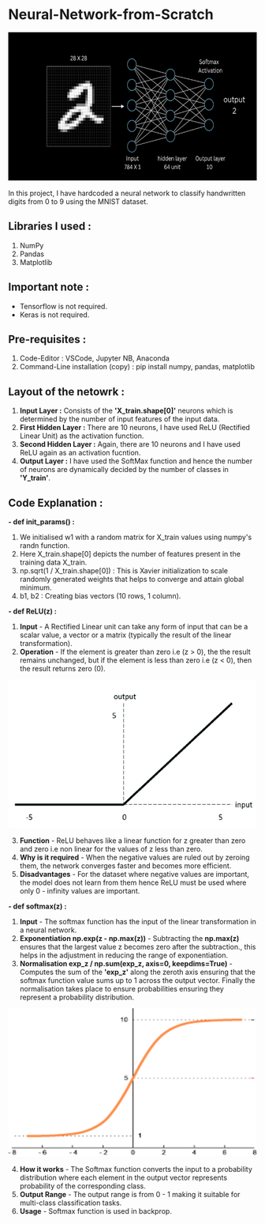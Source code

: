# Neural-Network-from-Scratch
<p align="center">
  <img src="https://github.com/aryanc381/Neural-Network-from-Scratch/blob/main/mnist.png" alt="MNIST referance" width="1400" height="300">
</p>

In this project, I have hardcoded a neural network to classify handwritten digits from 0 to 9 using the MNIST dataset.

## Libraries I used : 
1. NumPy
2. Pandas
3. Matplotlib

## Important note :
- Tensorflow is not required.
- Keras is not required.

## Pre-requisites :
1. Code-Editor : VSCode, Jupyter NB, Anaconda
2. Command-Line installation (copy) : pip install numpy, pandas, matplotlib

## Layout of the netowrk : 
1. **Input Layer :** Consists of the **'X_train.shape[0]'** neurons which is determined by the number of input features of the input data.
2. **First Hidden Layer :** There are 10 neurons, I have used ReLU (Rectified Linear Unit) as the activation function.
3. **Second Hidden Layer :** Again, there are 10 neurons and I have used ReLU again as an activation fucntion.
4. **Output Layer :** I have used the SoftMax function and hence the number of neurons are dynamically decided by the number of classes in **'Y_train'**.

## Code Explanation : 
**- def init_params() :**
1. We initialised w1 with a random matrix for X_train values using numpy's randn function.
2. Here X_train.shape[0] depicts the number of features present in the training data X_train.
3. np.sqrt(1 / X_train.shape[0]) : This is Xavier initialization to scale randomly generated weights that helps to converge and attain global minimum.
4. b1, b2 : Creating bias vectors (10 rows, 1 column).

**- def ReLU(z) :**
1. **Input** - A Rectified Linear unit can take any form of input that can be a scalar value, a vector or a matrix (typically the result of the linear transformation).
2. **Operation** - If the element is greater than zero i.e (z > 0), the the result remains unchanged, but if the element is less than zero i.e (z < 0), then the result returns zero (0).

<p align="center">
  <img src="https://github.com/aryanc381/Neural-Network-from-Scratch/blob/main/ReLU.png" alt="ReLU Activation Function" width="600" height="300">
</p>

3. **Function** - ReLU behaves like a linear function for z greater than zero and zero i.e non linear for the values of z less than zero.
4. **Why is it required** - When the negative values are ruled out by zeroing them, the network converges faster and becomes more efficient.
5. **Disadvantages** - For the dataset where negative values are important, the model does not learn from them hence ReLU must be used where only 0 - infinity values are important.

**- def softmax(z) :**
1. **Input** - The softmax function has the input of the linear transformation in a neural network.
2. **Exponentiation np.exp(z - np.max(z))** - Subtracting the **np.max(z)** ensures that the largest value z becomes zero after the subtraction., this helps in the adjustment in reducing the range of exponentiation.
3. **Normalisation exp_z / np.sum(exp_z, axis=0, keepdims=True)** - Computes the sum of the **'exp_z'** along the zeroth axis ensuring that the softmax function value sums up to 1 across the output vector. Finally the normalisation takes place to ensure probabilities ensuring they represent a probability distribution.

<p align="center">
  <img src="softmax.png" alt="ReLU Activation Function" width="600" height="300">
</p>

4. **How it works** - The Softmax function converts the input to a probability distribution where each element in the output vector represents probability of the corresponding class.
5. **Output Range** - The output range is from 0 - 1 making it suitable for multi-class classification tasks.
6. **Usage** - Softmax function is used in backprop.

